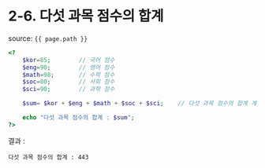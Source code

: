 # 2-6. 다섯 과목 점수의 합계

source: `{{ page.path }}`

```php
<?
	$kor=85;		// 국어 점수
	$eng=90;		// 영어 점수
	$math=98;		// 수학 점수
	$soc=80;		// 사회 점수
	$sci=90;		// 과학 점수

	$sum= $kor + $eng + $math + $soc + $sci;	// 다섯 과목 점수의 합계 계산

	echo "다섯 과목 점수의 합계 : $sum";
?>
```


결과 :
```
다섯 과목 점수의 합계 : 443
```
